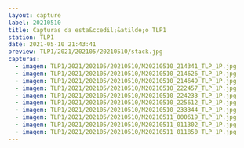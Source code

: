```yaml
---
layout: capture
label: 20210510
title: Capturas da esta&ccedil;&atilde;o TLP1
station: TLP1
date: 2021-05-10 21:43:41
preview: TLP1/2021/202105/20210510/stack.jpg
capturas:
  - imagem: TLP1/2021/202105/20210510/M20210510_214341_TLP_1P.jpg
  - imagem: TLP1/2021/202105/20210510/M20210510_214626_TLP_1P.jpg
  - imagem: TLP1/2021/202105/20210510/M20210510_214649_TLP_1P.jpg
  - imagem: TLP1/2021/202105/20210510/M20210510_222457_TLP_1P.jpg
  - imagem: TLP1/2021/202105/20210510/M20210510_224233_TLP_1P.jpg
  - imagem: TLP1/2021/202105/20210510/M20210510_225612_TLP_1P.jpg
  - imagem: TLP1/2021/202105/20210510/M20210510_233344_TLP_1P.jpg
  - imagem: TLP1/2021/202105/20210510/M20210511_000619_TLP_1P.jpg
  - imagem: TLP1/2021/202105/20210510/M20210511_011302_TLP_1P.jpg
  - imagem: TLP1/2021/202105/20210510/M20210511_011850_TLP_1P.jpg
---
```

